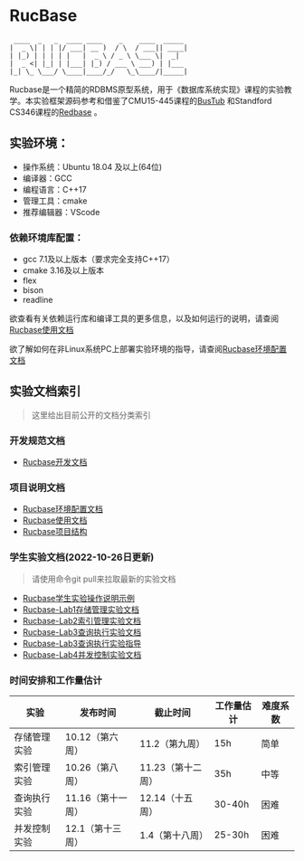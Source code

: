 # RucBase
```
 ____  _   _  ____ ____    _    ____  _____ 
|  _ \| | | |/ ___| __ )  / \  / ___|| ____|
| |_) | | | | |   |  _ \ / _ \ \___ \|  _|  
|  _ <| |_| | |___| |_) / ___ \ ___) | |___ 
|_| \_ \___/ \____|____/_/   \_\____/|_____|
```
Rucbase是一个精简的RDBMS原型系统，用于《数据库系统实现》课程的实验教学。本实验框架源码参考和借鉴了CMU15-445课程的[BusTub](https://github.com/cmu-db/bustub) 和Standford CS346课程的[Redbase](https://web.stanford.edu/class/cs346/2015/redbase.html) 。

## 实验环境：
- 操作系统：Ubuntu 18.04 及以上(64位)
- 编译器：GCC
- 编程语言：C++17
- 管理工具：cmake
- 推荐编辑器：VScode

### 依赖环境库配置：
- gcc 7.1及以上版本（要求完全支持C++17）
- cmake 3.16及以上版本
- flex
- bison
- readline

欲查看有关依赖运行库和编译工具的更多信息，以及如何运行的说明，请查阅[Rucbase使用文档](docs/Rucbase使用文档.md)

欲了解如何在非Linux系统PC上部署实验环境的指导，请查阅[Rucbase环境配置文档](docs/Rucbase环境配置文档.md)

## 实验文档索引

> 这里给出目前公开的文档分类索引

### 开发规范文档

- [Rucbase开发文档](docs/Rucbase开发文档.md)

### 项目说明文档

- [Rucbase环境配置文档](docs/Rucbase环境配置文档.md)
- [Rucbase使用文档](docs/Rucbase使用文档.md)
- [Rucbase项目结构](docs/Rucbase项目结构.md)

### 学生实验文档(2022-10-26日更新)

> 请使用命令git pull来拉取最新的实验文档

- [Rucbase学生实验操作说明示例](docs/Rucbase学生实验操作说明示例.md)
- [Rucbase-Lab1存储管理实验文档](docs/Rucbase-Lab1[存储管理实验文档].md)
- [Rucbase-Lab2索引管理实验文档](docs/Rucbase-Lab2[索引管理实验文档].md)
- [Rucbase-Lab3查询执行实验文档](docs/Rucbase-Lab3[查询执行实验文档].md)
- [Rucbase-Lab3查询执行实验指导](docs/Rucbase-Lab3[查询执行实验指导].md)
- [Rucbase-Lab4并发控制实验文档](docs/Rucbase-Lab4[并发控制实验文档].md)

### 时间安排和工作量估计

| **实验**     | **发布时间**      | **截止时间**      | **工作量估计** | **难度系数** |
| ------------ | ----------------- | ----------------- | -------------- | ------------ |
| 存储管理实验 | 10.12（第六周）    | 11.2（第九周）   | 15h            | 简单         |
| 索引管理实验 | 10.26（第八周）   | 11.23（第十二周） | 35h            | 中等         |
| 查询执行实验 | 11.16（第十一周） | 12.14（十五周） | 30-40h         | 困难         |
| 并发控制实验 | 12.1（第十三周） | 1.4（第十八周） | 25-30h         | 困难         |
